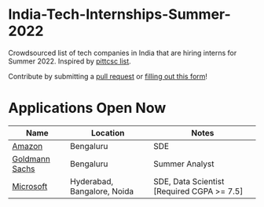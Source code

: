 # India-Tech-Internships-Summer-2022
Crowdsourced list of tech companies in India that are hiring interns for Summer 2022. Inspired by [pittcsc list](https://github.com/pittcsc/Summer2022-Internships).

Contribute by submitting a [pull request](https://github.com/susam/gitpr#create-pull-request) or [filling out this form](https://forms.gle/UWQY5hs6A97eJDLj6)!

# Applications Open Now
 | Name | Location | Notes |
 |---|---|---|
 | [Amazon](https://www.amazon.jobs/en/jobs/1629491/software-development-engineer-intern) | Bengaluru | SDE |
 | [Goldmann Sachs](https://www.goldmansachs.com/careers/students/programs/india/summer-analyst-program.html) | Bengaluru | Summer Analyst |
 | [Microsoft](https://careers.microsoft.com/students/us/en/ind-ur-intern-results) | Hyderabad, Bangalore, Noida | SDE, Data Scientist [Required CGPA >= 7.5] |
